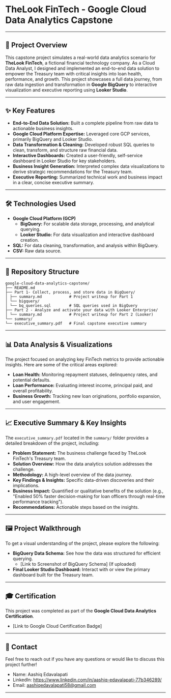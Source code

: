 # TheLook FinTech - Google Cloud Data Analytics Capstone

---

## 🚀 Project Overview

This capstone project simulates a real-world data analytics scenario for **TheLook FinTech**, a fictional financial technology company. As a Cloud Data Analyst, I designed and implemented an end-to-end data solution to empower the Treasury team with critical insights into loan health, performance, and growth. This project showcases a full data journey, from raw data ingestion and transformation in **Google BigQuery** to interactive visualization and executive reporting using **Looker Studio**.

---

## ✨ Key Features

* **End-to-End Data Solution:** Built a complete pipeline from raw data to actionable business insights.
* **Google Cloud Platform Expertise:** Leveraged core GCP services, primarily BigQuery and Looker Studio.
* **Data Transformation & Cleaning:** Developed robust SQL queries to clean, transform, and structure raw financial data.
* **Interactive Dashboards:** Created a user-friendly, self-service dashboard in Looker Studio for key stakeholders.
* **Business Insight Generation:** Interpreted complex data visualizations to derive strategic recommendations for the Treasury team.
* **Executive Reporting:** Summarized technical work and business impact in a clear, concise executive summary.

---

## 🛠️ Technologies Used

* **Google Cloud Platform (GCP)**
    * **BigQuery:** For scalable data storage, processing, and analytical querying.
    * **Looker Studio:** For data visualization and interactive dashboard creation.
* **SQL:** For data cleaning, transformation, and analysis within BigQuery.
* **CSV:** Raw data source.

---

## 📂 Repository Structure

```
google-cloud-data-analytics-capstone/
├── README.md
├── Part 1- Collect, process, and store data in BigQuery/
│ ├── summary.md            # Project writeup for Part 1
│ └── bigquery/
│ └── bq_queries.sql        # SQL queries used in BigQuery
├── Part 2 - Analyze and activate your data with Looker Enterprise/
│ └── summary.md            # Project writeup for Part 2 (Looker)
└── summary/
└── executive_summary.pdf   # Final capstone executive summary
```

---

## 📊 Data Analysis & Visualizations

The project focused on analyzing key FinTech metrics to provide actionable insights. Here are some of the critical areas explored:

* **Loan Health:** Monitoring repayment statuses, delinquency rates, and potential defaults.
* **Loan Performance:** Evaluating interest income, principal paid, and overall profitability.
* **Business Growth:** Tracking new loan originations, portfolio expansion, and user engagement.

---

## 📈 Executive Summary & Key Insights

The `executive_summary.pdf` located in the `summary/` folder provides a detailed breakdown of the project, including:

* **Problem Statement:** The business challenge faced by TheLook FinTech's Treasury team.
* **Solution Overview:** How the data analytics solution addresses the challenge.
* **Methodology:** A high-level overview of the data journey.
* **Key Findings & Insights:** Specific data-driven discoveries and their implications.
* **Business Impact:** Quantified or qualitative benefits of the solution (e.g., "Enabled 50% faster decision-making for loan officers through real-time performance tracking").
* **Recommendations:** Actionable steps based on the insights.

---

## 🖼️ Project Walkthrough

To get a visual understanding of the project, please explore the following:

* **BigQuery Data Schema:** See how the data was structured for efficient querying.
    * [Link to Screenshot of BigQuery Schema] (If uploaded)
* **Final Looker Studio Dashboard:** Interact with or view the primary dashboard built for the Treasury team.

---

## 🎓 Certification

This project was completed as part of the **Google Cloud Data Analytics Certification**.

* [Link to Google Cloud Certification Badge]

---

## 📧 Contact

Feel free to reach out if you have any questions or would like to discuss this project further!

* Name: Aashiq Edavalapati
* LinkedIn: https://www.linkedin.com/in/aashiq-edavalapati-77b346289/
* Email: aashiqedavalapati58@gmail.com

---
